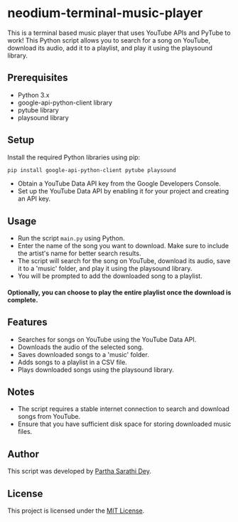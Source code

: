 # neodium-terminal-music-player
This is a terminal based music player that uses YouTube APIs and PyTube to work! This Python script allows you to search for a song on YouTube, download its audio, add it to a playlist, and play it using the playsound library.

## Prerequisites
+ Python 3.x
+ google-api-python-client library
+ pytube library
+ playsound library

## Setup
Install the required Python libraries using pip:

``` bash
pip install google-api-python-client pytube playsound
```
+ Obtain a YouTube Data API key from the Google Developers Console.
+ Set up the YouTube Data API by enabling it for your project and creating an API key.

## Usage
+ Run the script `main.py` using Python.
+ Enter the name of the song you want to download. Make sure to include the artist's name for better search results.
+ The script will search for the song on YouTube, download its audio, save it to a 'music' folder, and play it using the playsound library.
+ You will be prompted to add the downloaded song to a playlist.
#### Optionally, you can choose to play the entire playlist once the download is complete.

## Features
+ Searches for songs on YouTube using the YouTube Data API.
+ Downloads the audio of the selected song.
+ Saves downloaded songs to a 'music' folder.
+ Adds songs to a playlist in a CSV file.
+ Plays downloaded songs using the playsound library.

## Notes
+ The script requires a stable internet connection to search and download songs from YouTube.
+ Ensure that you have sufficient disk space for storing downloaded music files.


## Author
This script was developed by [Partha Sarathi Dey](https://linkedin.com/in/sarathiparth).

## License
This project is licensed under the [MIT License](https://github.com/parthasdey2304/neodium-terminal-music-player/blob/main/LICENSE).






